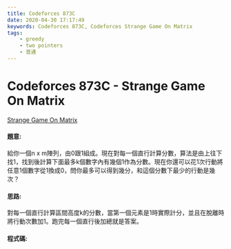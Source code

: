```yaml
---
title: Codeforces 873C
date: 2020-04-30 17:17:49
keywords: Codeforces 873C, Codeforces Strange Game On Matrix
tags:
    - greedy
    - two pointers
    - 普通
---
```

# Codeforces 873C - Strange Game On Matrix

[Strange Game On Matrix](https://codeforces.com/problemset/problem/873/C)


#### 題意:
給你一個n x m陣列，由0跟1組成。現在對每一個直行計算分數，算法是由上往下找1，找到後計算下面最多k個數字內有幾個1作為分數。現在你還可以花1次行動將任意1個數字從1換成0，問你最多可以得到幾分，和這個分數下最少的行動是幾次？
<!-- more -->
#### 思路:
對每一個直行計算區間高度k的分數，當第一個元素是1時實際計分，並且在脫離時將行動次數加1。跑完每一個直行後加總就是答案。

#### 程式碼:
<script src="https://gist.github.com/Daviswww/6647f0ec1e751f77d1d389e3ea63a501.js"></script>